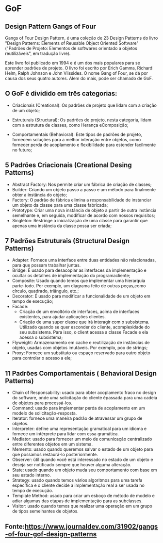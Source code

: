 ﻿# GoF

## Design Pattern Gangs of Four

Gangs of Four Design Pattern, é uma coleção de 23 Design Patterns do livro "Design Patterns: Elements of Reusable Object Oriented Software" ("Padrões de Projeto: Elementos de softwares orientado a objetos reutilizáveis", em tradução livre).

Este livro foi publicado em 1994 e é um dos mais populares para se aprender padrões de projeto. O livro foi escrito por Erich Gamma, Richard Helm, Ralph Johnson e John Vlissides. O nome Gang of Four, se dá por causa dos seus quatro autores. Alem do mais, pode ser chamado de GoF.

## O GoF é dividido em três categorias:

- Criacionais (Creational): Os padrões de projeto que lidam com a criação de um objeto;

- Estruturais (Structural): Os padrões de projeto, nesta categoria, lidam com a estrutura de classes, como Herança eComposição;

- Comportamentais (Behavioral): Este tipos de padrões de projeto, fornecem soluções para a melhor interação entre objetos, como fornecer perda de acoplamento e flexibilidade para estender facilmente no futuro;

## 5 Padrões Criacionais (Creational Desing Patterns)
	
- Abstract Factory: Nos permite criar um fábrica de criação de classes;
- Builder: Criando um objeto passo a passo e um método para finalmente obter a instância do objeto;
- Factory: O padrão de fábrica elimina a responsabilidade de instanciar um objeto da classe para uma classe fabricada;
- Prototype: Criar uma nova instância de objeto a partir de outra instância semelhante e, em seguida, modificar de acordo com nossos requisitos;
- Singleton: Restringe a inicialização de uma classe para garantir que apenas uma instância da classe possa ser criada;

## 7 Padrões Estruturais (Structural Design Patterns)

- Adapter: Fornece uma interface entre duas entidades não relacionadas, para que possam trabalhar juntas.
- Bridge: É usado para desacoplar as interfaces da implementação e ocultar os detalhes de implementação do programacliente;
- Composite: Usado quando temos que implementar uma hierarquia parte-todo. Por exemplo, um diagrama feito de outras peças,como círculo, quadrado, triângulo, etc.;
- Decorator: É usado para modificar a funcionalidade de um objeto em tempo de execução;
- Facade:  
	* Criação de um envoltório de interfaces, acima de interfaces existentes, para ajudar aplicações clientes.
	* Criação de uma super classe que irá interagir com o subsistema. Utilizado quando se quer esconder do cliente, acomplexidade do seu subsistema. Para isso, o client acessa a classe Facade e ela acessa o subsistema;
- Flyweight: Armazenamento em cache e reutilização de instâncias de objeto, usadas com objetos imutáveis. Por exemplo, poo de strings;
- Proxy: Fornece um substituto ou espaço reservado para outro objeto para controlar o acesso a ele;

## 11 Padrões Comportamentais ( Behavioral Design Patterns)

- Chain of Responsability: usado para obter acoplamento fraco no design do software, onde uma solicitação do cliente épassada para uma cadeia de objetos para processá-los.
- Command: usado para implementar perda de acoplamento em um modelo de solicitação-resposta.
- Iterator: fornece uma maneira padrão de atravessar um grupo de objetos.
- Interpreter: define uma representação gramatical para um idioma e fornece um intérprete para lidar com essa gramática.
- Mediator: usado para fornecer um meio de comunicação centralizado entre diferentes objetos em um sistema.
- Memento: usado quando queremos salvar o estado de um objeto para que possamos restaurá-lo posteriormente.
- Observer: útil quando você está interessado no estado de um objeto e deseja ser notificado sempre que houver alguma alteração.
- State: usado quando um objeto muda seu comportamento com base em seu estado interno.
- Strategy: usado quando temos vários algoritmos para uma tarefa específica e o cliente decide a implementação real a ser usada no tempo de execução.
- Template Method: usado para criar um esboço de método de modelo e adiar algumas das etapas de implementação para as subclasses.
- Visitor: usado quando temos que realizar uma operação em um grupo de tipos semelhantes de objetos.

## Fonte:https://www.journaldev.com/31902/gangs-of-four-gof-design-patterns